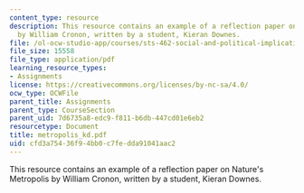 ```yaml
---
content_type: resource
description: This resource contains an example of a reflection paper on Nature's Metropolis
  by William Cronon, written by a student, Kieran Downes.
file: /ol-ocw-studio-app/courses/sts-462-social-and-political-implications-of-technology-spring-2006/cfd3a75436f94bb0c7fedda91041aac2_metropolis_kd.pdf
file_size: 15558
file_type: application/pdf
learning_resource_types:
- Assignments
license: https://creativecommons.org/licenses/by-nc-sa/4.0/
ocw_type: OCWFile
parent_title: Assignments
parent_type: CourseSection
parent_uid: 7d6735a8-edc9-f811-b6db-447cd01e6eb2
resourcetype: Document
title: metropolis_kd.pdf
uid: cfd3a754-36f9-4bb0-c7fe-dda91041aac2
---
```

This resource contains an example of a reflection paper on Nature's Metropolis by William Cronon, written by a student, Kieran Downes.